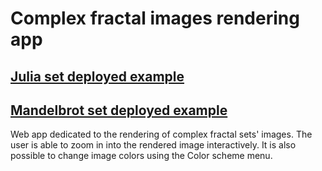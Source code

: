 # Complex fractal images rendering app
## [Julia set deployed example](http://julia.finengin.net)
## [Mandelbrot set deployed example](http://mandelbrot.finengin.net)
Web app dedicated to the rendering of complex fractal sets' images.
The user is able to zoom in into the rendered image interactively.
It is also possible to change image colors using the Color scheme menu.
